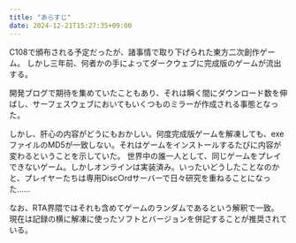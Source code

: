 ```yaml
---
title: "あらすじ"
date: 2024-12-21T15:27:35+09:00
---
```

C108で頒布される予定だったが、諸事情で取り下げられた東方二次創作ゲーム。
しかし三年前、何者かの手によってダークウェブに完成版のゲームが流出する。

開発ブログで期待を集めていたこともあり、それは瞬く間にダウンロード数を伸ばし、サーフェスウェブにおいてもいくつものミラーが作成される事態となった。

しかし、肝心の内容がどうにもおかしい。何度完成版ゲームを解凍しても、exeファイルのMD5が一致しない。それはゲームをインストールするたびに内容が変わるということを示していた。
世界中の誰一人として、同じゲームをプレイできないゲーム。しかしオンラインは実装済み。いったいどうしたことなのかと、プレイヤーたちは専用Disc○rdサーバーで日々研究を重ねることになった……

なお、RTA界隈ではそれも含めてゲームのランダムであるという解釈で一致。
現在は記録の横に解凍に使ったソフトとバージョンを併記することが推奨されている。
